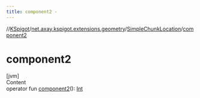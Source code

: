 ```yaml
---
title: component2 -
---
```

//[KSpigot](../../index.md)/[net.axay.kspigot.extensions.geometry](../index.md)/[SimpleChunkLocation](index.md)/[component2](component2.md)



# component2  
[jvm]  
Content  
operator fun [component2](component2.md)(): [Int](https://kotlinlang.org/api/latest/jvm/stdlib/kotlin/-int/index.html)  



